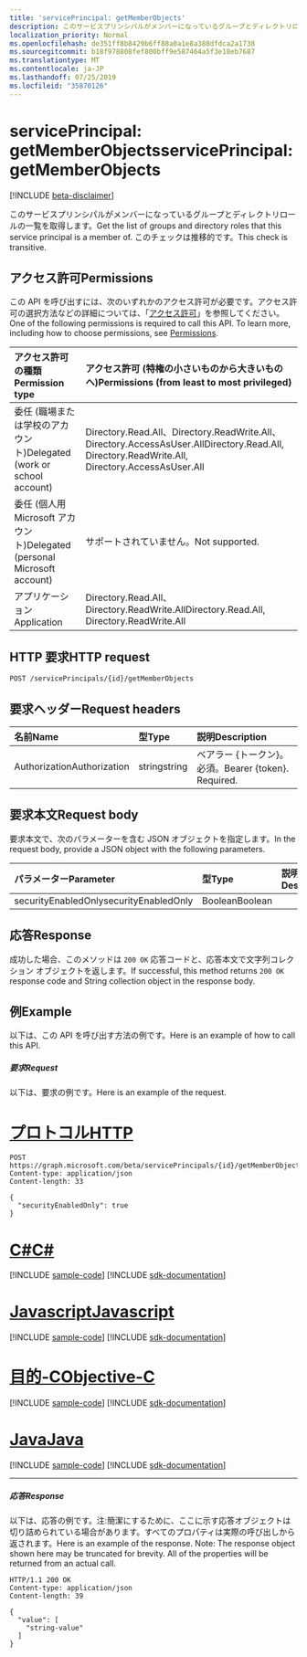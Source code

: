```yaml
---
title: 'servicePrincipal: getMemberObjects'
description: このサービスプリンシパルがメンバーになっているグループとディレクトリロールの一覧を取得します。  このチェックは推移的です。
localization_priority: Normal
ms.openlocfilehash: de351ff8b8429b6ff88a0a1e8a388dfdca2a1738
ms.sourcegitcommit: b18f978808fef800bff9e587464a5f3e18eb7687
ms.translationtype: MT
ms.contentlocale: ja-JP
ms.lasthandoff: 07/25/2019
ms.locfileid: "35870126"
---
```

# <a name="serviceprincipal-getmemberobjects"></a><span data-ttu-id="4a17b-104">servicePrincipal: getMemberObjects</span><span class="sxs-lookup"><span data-stu-id="4a17b-104">servicePrincipal: getMemberObjects</span></span>

[!INCLUDE [beta-disclaimer](../../includes/beta-disclaimer.md)]

<span data-ttu-id="4a17b-105">このサービスプリンシパルがメンバーになっているグループとディレクトリロールの一覧を取得します。</span><span class="sxs-lookup"><span data-stu-id="4a17b-105">Get the list of groups and directory roles that this service principal is a member of.</span></span>  <span data-ttu-id="4a17b-106">このチェックは推移的です。</span><span class="sxs-lookup"><span data-stu-id="4a17b-106">This check is transitive.</span></span>

## <a name="permissions"></a><span data-ttu-id="4a17b-107">アクセス許可</span><span class="sxs-lookup"><span data-stu-id="4a17b-107">Permissions</span></span>
<span data-ttu-id="4a17b-p103">この API を呼び出すには、次のいずれかのアクセス許可が必要です。アクセス許可の選択方法などの詳細については、「[アクセス許可](/graph/permissions-reference)」を参照してください。</span><span class="sxs-lookup"><span data-stu-id="4a17b-p103">One of the following permissions is required to call this API. To learn more, including how to choose permissions, see [Permissions](/graph/permissions-reference).</span></span>

|<span data-ttu-id="4a17b-110">アクセス許可の種類</span><span class="sxs-lookup"><span data-stu-id="4a17b-110">Permission type</span></span>      | <span data-ttu-id="4a17b-111">アクセス許可 (特権の小さいものから大きいものへ)</span><span class="sxs-lookup"><span data-stu-id="4a17b-111">Permissions (from least to most privileged)</span></span>              |
|:--------------------|:---------------------------------------------------------|
|<span data-ttu-id="4a17b-112">委任 (職場または学校のアカウント)</span><span class="sxs-lookup"><span data-stu-id="4a17b-112">Delegated (work or school account)</span></span> | <span data-ttu-id="4a17b-113">Directory.Read.All、Directory.ReadWrite.All、Directory.AccessAsUser.All</span><span class="sxs-lookup"><span data-stu-id="4a17b-113">Directory.Read.All, Directory.ReadWrite.All, Directory.AccessAsUser.All</span></span>    |
|<span data-ttu-id="4a17b-114">委任 (個人用 Microsoft アカウント)</span><span class="sxs-lookup"><span data-stu-id="4a17b-114">Delegated (personal Microsoft account)</span></span> | <span data-ttu-id="4a17b-115">サポートされていません。</span><span class="sxs-lookup"><span data-stu-id="4a17b-115">Not supported.</span></span>    |
|<span data-ttu-id="4a17b-116">アプリケーション</span><span class="sxs-lookup"><span data-stu-id="4a17b-116">Application</span></span> | <span data-ttu-id="4a17b-117">Directory.Read.All、Directory.ReadWrite.All</span><span class="sxs-lookup"><span data-stu-id="4a17b-117">Directory.Read.All, Directory.ReadWrite.All</span></span> |

## <a name="http-request"></a><span data-ttu-id="4a17b-118">HTTP 要求</span><span class="sxs-lookup"><span data-stu-id="4a17b-118">HTTP request</span></span>
<!-- { "blockType": "ignored" } -->
```http
POST /servicePrincipals/{id}/getMemberObjects

```
## <a name="request-headers"></a><span data-ttu-id="4a17b-119">要求ヘッダー</span><span class="sxs-lookup"><span data-stu-id="4a17b-119">Request headers</span></span>
| <span data-ttu-id="4a17b-120">名前</span><span class="sxs-lookup"><span data-stu-id="4a17b-120">Name</span></span>       | <span data-ttu-id="4a17b-121">型</span><span class="sxs-lookup"><span data-stu-id="4a17b-121">Type</span></span> | <span data-ttu-id="4a17b-122">説明</span><span class="sxs-lookup"><span data-stu-id="4a17b-122">Description</span></span>|
|:---------------|:--------|:----------|
| <span data-ttu-id="4a17b-123">Authorization</span><span class="sxs-lookup"><span data-stu-id="4a17b-123">Authorization</span></span>  | <span data-ttu-id="4a17b-124">string</span><span class="sxs-lookup"><span data-stu-id="4a17b-124">string</span></span>  | <span data-ttu-id="4a17b-p104">ベアラー {トークン}。必須。</span><span class="sxs-lookup"><span data-stu-id="4a17b-p104">Bearer {token}. Required.</span></span> |

## <a name="request-body"></a><span data-ttu-id="4a17b-127">要求本文</span><span class="sxs-lookup"><span data-stu-id="4a17b-127">Request body</span></span>
<span data-ttu-id="4a17b-128">要求本文で、次のパラメーターを含む JSON オブジェクトを指定します。</span><span class="sxs-lookup"><span data-stu-id="4a17b-128">In the request body, provide a JSON object with the following parameters.</span></span>

| <span data-ttu-id="4a17b-129">パラメーター</span><span class="sxs-lookup"><span data-stu-id="4a17b-129">Parameter</span></span>    | <span data-ttu-id="4a17b-130">型</span><span class="sxs-lookup"><span data-stu-id="4a17b-130">Type</span></span>   |<span data-ttu-id="4a17b-131">説明</span><span class="sxs-lookup"><span data-stu-id="4a17b-131">Description</span></span>|
|:---------------|:--------|:----------|
|<span data-ttu-id="4a17b-132">securityEnabledOnly</span><span class="sxs-lookup"><span data-stu-id="4a17b-132">securityEnabledOnly</span></span>|<span data-ttu-id="4a17b-133">Boolean</span><span class="sxs-lookup"><span data-stu-id="4a17b-133">Boolean</span></span>||

## <a name="response"></a><span data-ttu-id="4a17b-134">応答</span><span class="sxs-lookup"><span data-stu-id="4a17b-134">Response</span></span>

<span data-ttu-id="4a17b-135">成功した場合、このメソッドは `200 OK` 応答コードと、応答本文で文字列コレクション オブジェクトを返します。</span><span class="sxs-lookup"><span data-stu-id="4a17b-135">If successful, this method returns `200 OK` response code and String collection object in the response body.</span></span>

## <a name="example"></a><span data-ttu-id="4a17b-136">例</span><span class="sxs-lookup"><span data-stu-id="4a17b-136">Example</span></span>
<span data-ttu-id="4a17b-137">以下は、この API を呼び出す方法の例です。</span><span class="sxs-lookup"><span data-stu-id="4a17b-137">Here is an example of how to call this API.</span></span>
##### <a name="request"></a><span data-ttu-id="4a17b-138">要求</span><span class="sxs-lookup"><span data-stu-id="4a17b-138">Request</span></span>
<span data-ttu-id="4a17b-139">以下は、要求の例です。</span><span class="sxs-lookup"><span data-stu-id="4a17b-139">Here is an example of the request.</span></span>

# <a name="httptabhttp"></a>[<span data-ttu-id="4a17b-140">プロトコル</span><span class="sxs-lookup"><span data-stu-id="4a17b-140">HTTP</span></span>](#tab/http)
<!-- {
  "blockType": "request",
  "name": "serviceprincipal_getmemberobjects"
}-->
```http
POST https://graph.microsoft.com/beta/servicePrincipals/{id}/getMemberObjects
Content-type: application/json
Content-length: 33

{
  "securityEnabledOnly": true
}
```
# <a name="ctabcsharp"></a>[<span data-ttu-id="4a17b-141">C#</span><span class="sxs-lookup"><span data-stu-id="4a17b-141">C#</span></span>](#tab/csharp)
[!INCLUDE [sample-code](../includes/snippets/csharp/serviceprincipal-getmemberobjects-csharp-snippets.md)]
[!INCLUDE [sdk-documentation](../includes/snippets/snippets-sdk-documentation-link.md)]

# <a name="javascripttabjavascript"></a>[<span data-ttu-id="4a17b-142">Javascript</span><span class="sxs-lookup"><span data-stu-id="4a17b-142">Javascript</span></span>](#tab/javascript)
[!INCLUDE [sample-code](../includes/snippets/javascript/serviceprincipal-getmemberobjects-javascript-snippets.md)]
[!INCLUDE [sdk-documentation](../includes/snippets/snippets-sdk-documentation-link.md)]

# <a name="objective-ctabobjc"></a>[<span data-ttu-id="4a17b-143">目的-C</span><span class="sxs-lookup"><span data-stu-id="4a17b-143">Objective-C</span></span>](#tab/objc)
[!INCLUDE [sample-code](../includes/snippets/objc/serviceprincipal-getmemberobjects-objc-snippets.md)]
[!INCLUDE [sdk-documentation](../includes/snippets/snippets-sdk-documentation-link.md)]

# <a name="javatabjava"></a>[<span data-ttu-id="4a17b-144">Java</span><span class="sxs-lookup"><span data-stu-id="4a17b-144">Java</span></span>](#tab/java)
[!INCLUDE [sample-code](../includes/snippets/java/serviceprincipal-getmemberobjects-java-snippets.md)]
[!INCLUDE [sdk-documentation](../includes/snippets/snippets-sdk-documentation-link.md)]

---


##### <a name="response"></a><span data-ttu-id="4a17b-145">応答</span><span class="sxs-lookup"><span data-stu-id="4a17b-145">Response</span></span>
<span data-ttu-id="4a17b-p105">以下は、応答の例です。注:簡潔にするために、ここに示す応答オブジェクトは切り詰められている場合があります。すべてのプロパティは実際の呼び出しから返されます。</span><span class="sxs-lookup"><span data-stu-id="4a17b-p105">Here is an example of the response. Note: The response object shown here may be truncated for brevity. All of the properties will be returned from an actual call.</span></span>
<!-- {
  "blockType": "response",
  "truncated": true,
  "@odata.type": "string",
  "isCollection": true
} -->
```http
HTTP/1.1 200 OK
Content-type: application/json
Content-length: 39

{
  "value": [
    "string-value"
  ]
}
```

<!-- uuid: 8fcb5dbc-d5aa-4681-8e31-b001d5168d79
2015-10-25 14:57:30 UTC -->
<!--
{
  "type": "#page.annotation",
  "description": "servicePrincipal: getMemberObjects",
  "keywords": "",
  "section": "documentation",
  "tocPath": "",
  "suppressions": [
  ]
}
-->

